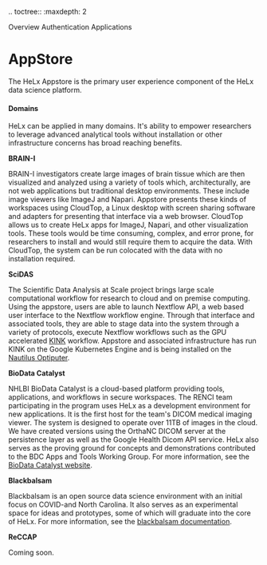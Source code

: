 .. toctree::
   :maxdepth: 2

   Overview <overview>
   Authentication <authentication>
   Applications <applications>
    
# AppStore

The HeLx Appstore is the primary user experience component of the HeLx data science platform.

#### Domains

HeLx can be applied in many domains. It's ability to empower researchers to leverage advanced analytical tools without installation or other infrastructure concerns has broad reaching benefits.

**BRAIN-I**

BRAIN-I investigators create large images of brain tissue which are then visualized and analyzed using a variety of tools which, architecturally, are not web applications but traditional desktop environments. These include image viewers like ImageJ and Napari. Appstore presents these kinds of workspaces using CloudTop, a Linux desktop with screen sharing software and adapters for presenting that interface via a web browser. CloudTop allows us to create HeLx apps for ImageJ, Napari, and other visualization tools. These tools would be time consuming, complex, and error prone, for researchers to install and would still require them to acquire the data. With CloudTop, the system can be run colocated with the data with no installation required.

**SciDAS**

The Scientific Data Analysis at Scale project brings large scale computational workflow for research to cloud and on premise computing. Using the appstore, users are able to launch Nextflow API, a web based user interface to the Nextflow workflow engine. Through that interface and associated tools, they are able to stage data into the system through a variety of protocols, execute Nextflow workflows such as the GPU accelerated [KINK](https://github.com/SystemsGenetics/KINC) workflow. Appstore and associated infrastructure has run KINK on the Google Kubernetes Engine and is being installed on the [Nautilus Optiputer](https://nautilus.optiputer.net/).

**BioData Catalyst**

NHLBI BioData Catalyst is a cloud-based platform providing tools, applications, and workflows in secure workspaces. The RENCI team participating in the program uses HeLx as a development environment for new applications. It is the first host for the team's DICOM medical imaging viewer. The system is designed to operate over 11TB of images in the cloud. We have created versions using the OrthaNC DICOM server at the persistence layer as well as the Google Health Dicom API service. HeLx also serves as the proving ground for concepts and demonstrations contributed to the BDC Apps and Tools Working Group. For more information, see the [BioData Catalyst website](https://biodatacatalyst.nhlbi.nih.gov/).

**Blackbalsam**

Blackbalsam is an open source data science environment with an initial focus on COVID-and North Carolina. It also serves as an experimental space for ideas and prototypes, some of which will graduate into the core of HeLx. For more information, see the [blackbalsam documentation](https://github.com/stevencox/blackbalsam).

**ReCCAP**

Coming soon.
